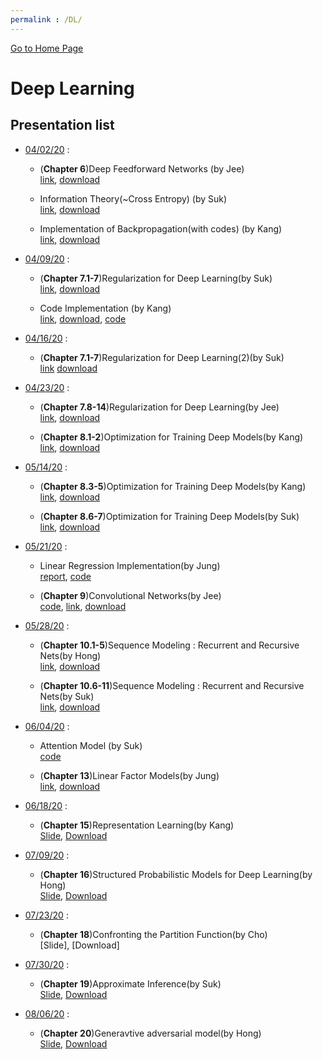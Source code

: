```yaml
---
permalink : /DL/
---
```

[Go to Home Page](https://chunhyonho.github.io/)  

# Deep Learning

## Presentation list
  - [04/02/20](https://github.com/chunhyonho/GROUP_STUDY/tree/master/Deep_Learning1/20200402) : 
    - (**Chapter 6**)Deep Feedforward Networks (by Jee)  
    [link](https://github.com/chunhyonho/GROUP_STUDY/blob/master/Deep_Learning1/20200402/%5B20200402%5DDeep%20Learning%20Chap%206%20f.pdf), 
    [download](https://github.com/chunhyonho/GROUP_STUDY/raw/master/Deep_Learning1/20200402/%5B20200402%5DDeep%20Learning%20Chap%206%20f.pdf)   
    
    - Information Theory(~Cross Entropy) (by Suk)  
    [link](https://github.com/chunhyonho/GROUP_STUDY/blob/master/Deep_Learning1/20200402/%5B20200402%5DInformation_Theory.pdf), 
    [download](https://github.com/chunhyonho/GROUP_STUDY/raw/master/Deep_Learning1/20200402/%5B20200402%5DInformation_Theory.pdf)   
    
    - Implementation of Backpropagation(with codes) (by Kang)  
    [link](https://github.com/chunhyonho/GROUP_STUDY/blob/master/Deep_Learning1/20200402/%5B20200402%5D개별연구_backprop.pdf), 
    [download](https://github.com/chunhyonho/GROUP_STUDY/raw/master/Deep_Learning1/20200402/%5B20200402%5D개별연구_backprop.pdf)   
    
- [04/09/20](https://github.com/chunhyonho/GROUP_STUDY/tree/master/Deep_Learning1/20200409) : 
  - (**Chapter 7.1-7**)Regularization for Deep Learning(by Suk)  
  [link](https://github.com/chunhyonho/GROUP_STUDY/blob/master/Deep_Learning1/20200409/Regularization%20for%20deep%20learning.pdf), 
  [download](https://github.com/chunhyonho/GROUP_STUDY/raw/master/Deep_Learning1/20200409/Regularization%20for%20deep%20learning.pdf)   
  
  - Code Implementation (by Kang)  
   [link](https://github.com/chunhyonho/GROUP_STUDY/blob/master/Deep_Learning1/20200409/0409_강남웅.pptx), 
  [download](https://github.com/chunhyonho/GROUP_STUDY/raw/master/Deep_Learning1/20200409/0409_강남웅.pptx),
  [code](https://github.com/chunhyonho/GROUP_STUDY/blob/master/Deep_Learning1/20200409/main.py)

  
 
- [04/16/20](https://github.com/chunhyonho/GROUP_STUDY/tree/master/Deep_Learning1/20200416) : 
  - (**Chapter 7.1-7**)Regularization for Deep Learning(2)(by Suk)  
  [link](https://github.com/chunhyonho/GROUP_STUDY/blob/master/Deep_Learning1/20200416/Regularization%20for%20deep%20learning(2).pdf)
  [download](https://github.com/chunhyonho/GROUP_STUDY/raw/master/Deep_Learning1/20200416/Regularization%20for%20deep%20learning(2).pdf)

- [04/23/20](https://github.com/chunhyonho/GROUP_STUDY/tree/master/Deep_Learning1/20200423) :
  - (**Chapter 7.8-14**)Regularization for Deep Learning(by Jee)  
  [link](https://github.com/chunhyonho/GROUP_STUDY/blob/master/Deep_Learning1/20200423/deep%20learning%20chap%207.pdf),
  [download](https://github.com/chunhyonho/GROUP_STUDY/raw/master/Deep_Learning1/20200423/deep%20learning%20chap%207.pdf)
  
  - (**Chapter 8.1-2**)Optimization for Training Deep Models(by Kang)  
  [link](https://github.com/chunhyonho/GROUP_STUDY/blob/master/Deep_Learning1/20200423/ch8.1-2%20Optimization%20for%20Training%20Deep%20Models.pdf),
  [download](https://github.com/chunhyonho/GROUP_STUDY/raw/master/Deep_Learning1/20200423/ch8.1-2%20Optimization%20for%20Training%20Deep%20Models.pdf)


- [05/14/20](https://github.com/chunhyonho/GROUP_STUDY/tree/master/Deep_Learning1/20200514) :
  - (**Chapter 8.3-5**)Optimization for Training Deep Models(by Kang)  
  [link](https://github.com/chunhyonho/GROUP_STUDY/blob/master/Deep_Learning1/20200514/ch8.3-5%20Optimization%20for%20Training%20Deep%20Models.pdf),
  [download](https://github.com/chunhyonho/GROUP_STUDY/raw/master/Deep_Learning1/20200514/ch8.3-5%20Optimization%20for%20Training%20Deep%20Models.pdf)
  
  - (**Chapter 8.6-7**)Optimization for Training Deep Models(by Suk)  
  [link](https://github.com/chunhyonho/GROUP_STUDY/blob/master/Deep_Learning1/20200514/optimization%20for%20training%20deep%20learning.pdf),
  [download](https://github.com/chunhyonho/GROUP_STUDY/raw/master/Deep_Learning1/20200514/optimization%20for%20training%20deep%20learning.pdf)

- [05/21/20](https://github.com/chunhyonho/GROUP_STUDY/tree/master/Deep%20Learning/20200521) :
  - Linear Regression Implementation(by Jung)  
  [report](https://github.com/chunhyonho/GROUP_STUDY/blob/master/Deep%20Learning/20200521/Assignment%20Report%20PPT_20170604%20정지형.pdf),
  [code](https://github.com/chunhyonho/GROUP_STUDY/blob/master/Deep%20Learning/20200521/LinearRegression_OLS_GD(BGD)_MBGD_SGD_Final_with%20Stopping%20Criteria.py)
  
  - (**Chapter 9**)Convolutional Networks(by Jee)  
  [code](https://github.com/chunhyonho/GROUP_STUDY/blob/master/Deep%20Learning/20200521/cnn.ipynb),
  [link](https://github.com/chunhyonho/GROUP_STUDY/blob/master/Deep%20Learning/20200521/cnn.pdf),
  [download](https://github.com/chunhyonho/GROUP_STUDY/raw/master/Deep%20Learning/20200521/cnn.pdf)
  

- [05/28/20](https://github.com/chunhyonho/GROUP_STUDY/tree/master/Deep_Learning1/20200514) :
  - (**Chapter 10.1-5**)Sequence Modeling : Recurrent and Recursive Nets(by Hong)  
  [link](https://github.com/chunhyonho/GROUP_STUDY/blob/master/Deep%20Learning/20200528/Ch10.1-5%20(RNN).pdf),
  [download](https://github.com/chunhyonho/GROUP_STUDY/raw/master/Deep%20Learning/20200528/Ch10.1-5%20(RNN).pdf)
  
  - (**Chapter 10.6-11**)Sequence Modeling : Recurrent and Recursive Nets(by Suk)  
  [link](https://github.com/chunhyonho/GROUP_STUDY/blob/master/Deep%20Learning/20200528/ch10.6%7E.pdf),
  [download](https://github.com/chunhyonho/GROUP_STUDY/raw/master/Deep%20Learning/20200528/ch10.6%7E.pdf)


- [06/04/20](https://github.com/chunhyonho/GROUP_STUDY/tree/master/Deep_Learning1/20200604) :
  - Attention Model (by Suk)  
  [code](https://github.com/chunhyonho/GROUP_STUDY/blob/master/Deep%20Learning/20200604/Attention%20Model.ipynb)
  
  - (**Chapter 13**)Linear Factor Models(by Jung)  
  [link](https://github.com/chunhyonho/GROUP_STUDY/blob/master/Deep%20Learning/20200604/Ch13.%20Linear%20Factor%20Models%20by%20Jihyeong%20Jung.pdf),
  [download](https://github.com/chunhyonho/GROUP_STUDY/raw/master/Deep%20Learning/20200604/Ch13.%20Linear%20Factor%20Models%20by%20Jihyeong%20Jung.pdf)


- [06/18/20](https://github.com/chunhyonho/GROUP_STUDY/tree/master/Deep%20Learning/20200618) :
  - (**Chapter 15**)Representation Learning(by Kang)  
  [Slide](https://github.com/chunhyonho/GROUP_STUDY/blob/master/Deep%20Learning/20200618/Representation%20Learning.pdf),
  [Download](https://github.com/chunhyonho/GROUP_STUDY/raw/master/Deep%20Learning/20200618/Representation%20Learning.pdf)

- [07/09/20](https://github.com/chunhyonho/GROUP_STUDY/tree/master/Deep%20Learning/20200709) :
  - (**Chapter 16**)Structured Probabilistic Models for Deep Learning(by Hong)  
  [Slide](https://github.com/chunhyonho/GROUP_STUDY/blob/master/Deep%20Learning/20200709/Ch16_graphical%20model.pptx),
  [Download](https://github.com/chunhyonho/GROUP_STUDY/blob/master/Deep%20Learning/20200709/Ch16_graphical%20model.pptx)
  
- [07/23/20](https://github.com/chunhyonho/GROUP_STUDY/tree/master/Deep%20Learning/20200709) :
  - (**Chapter 18**)Confronting the Partition Function(by Cho)  
  [Slide],
  [Download]
 
- [07/30/20](https://github.com/chunhyonho/GROUP_STUDY/tree/master/Deep%20Learning/20200709) :
  - (**Chapter 19**)Approximate Inference(by Suk)  
  [Slide](https://github.com/chunhyonho/GROUP_STUDY/blob/master/Deep%20Learning/20200730/Approximate%20inference.pdf),
  [Download](https://github.com/chunhyonho/GROUP_STUDY/raw/master/Deep%20Learning/20200730/Approximate%20inference.pdf)
  
- [08/06/20](https://github.com/chunhyonho/GROUP_STUDY/blob/master/Deep%20Learning/20200806) :
  - (**Chapter 20**)Generavtive adversarial model(by Hong)  
  [Slide](https://github.com/chunhyonho/GROUP_STUDY/blob/master/Deep%20Learning/20200806/Generative%20adversarial%20network%20(GAN).pptx),
  [Download](https://github.com/chunhyonho/GROUP_STUDY/blob/master/Deep%20Learning/20200806/Generative%20adversarial%20network%20(GAN).pptx)
